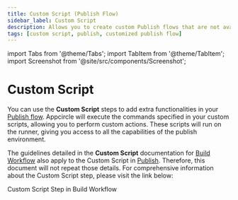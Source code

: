 ```yaml
---
title: Custom Script (Publish Flow)
sidebar_label: Custom Script
description: Allows you to create custom Publish flows that are not available in the default steps.
tags: [custom script, publish, customized publish flow]
---
```


import Tabs from '@theme/Tabs';
import TabItem from '@theme/TabItem';
import Screenshot from '@site/src/components/Screenshot';

# Custom Script

You can use the **Custom Script** steps to add extra functionalities in your [Publish flow](/publish-module/publish-flow). Appcircle will execute the commands specified in your custom scripts, allowing you to perform custom actions. These scripts will run on the runner, giving you access to all the capabilities of the publish environment.

The guidelines detailed in the **Custom Script** documentation for [Build Workflow](/workflows) also apply to the Custom Script in [Publish](/publish-module). Therefore, this document will not repeat those details. For comprehensive information about the Custom Script step, please visit the link below:

<ContentRef url="/workflows/common-workflow-steps/custom-script">
Custom Script Step in Build Workflow
</ContentRef>